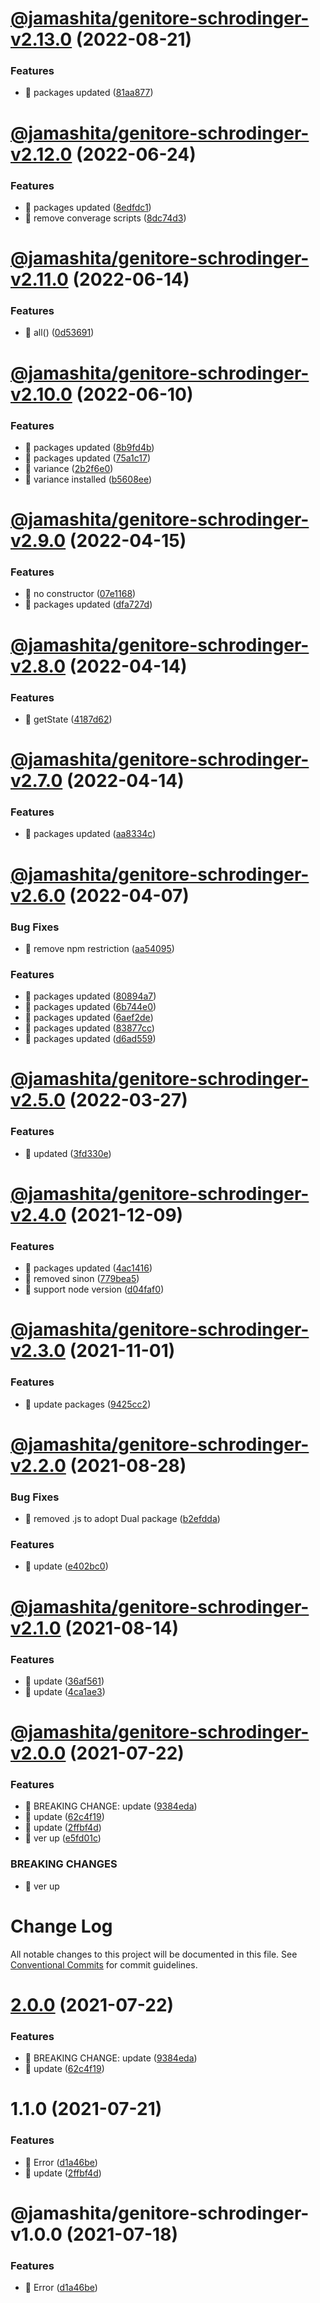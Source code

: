 # [@jamashita/genitore-schrodinger-v2.13.0](https://github.com/jamashita/genitore/compare/@jamashita/genitore-schrodinger-v2.12.0...@jamashita/genitore-schrodinger-v2.13.0) (2022-08-21)


### Features

* 🎸 packages updated ([81aa877](https://github.com/jamashita/genitore/commit/81aa8773a359bf0d2654a4304f38127274097bd0))

# [@jamashita/genitore-schrodinger-v2.12.0](https://github.com/jamashita/genitore/compare/@jamashita/genitore-schrodinger-v2.11.0...@jamashita/genitore-schrodinger-v2.12.0) (2022-06-24)


### Features

* 🎸 packages updated ([8edfdc1](https://github.com/jamashita/genitore/commit/8edfdc1bb35c9cb4ca0774f5a909168f01682e96))
* 🎸 remove converage scripts ([8dc74d3](https://github.com/jamashita/genitore/commit/8dc74d38c1df1903da66416e7e062ab98bc1b9bf))

# [@jamashita/genitore-schrodinger-v2.11.0](https://github.com/jamashita/genitore/compare/@jamashita/genitore-schrodinger-v2.10.0...@jamashita/genitore-schrodinger-v2.11.0) (2022-06-14)


### Features

* 🎸 all() ([0d53691](https://github.com/jamashita/genitore/commit/0d536916f44be7976c7fb4c68e4874cc38d5de05))

# [@jamashita/genitore-schrodinger-v2.10.0](https://github.com/jamashita/genitore/compare/@jamashita/genitore-schrodinger-v2.9.0...@jamashita/genitore-schrodinger-v2.10.0) (2022-06-10)


### Features

* 🎸 packages updated ([8b9fd4b](https://github.com/jamashita/genitore/commit/8b9fd4be9c42bb43af7c7fa699168ca708972938))
* 🎸 packages updated ([75a1c17](https://github.com/jamashita/genitore/commit/75a1c1714d2b0c021e7f4933586210801674b235))
* 🎸 variance ([2b2f6e0](https://github.com/jamashita/genitore/commit/2b2f6e0a84d492091d68517bb2791dfa90ada528))
* 🎸 variance installed ([b5608ee](https://github.com/jamashita/genitore/commit/b5608ee04eaf0b2b697c027d04a5bd6be2b4c776))

# [@jamashita/genitore-schrodinger-v2.9.0](https://github.com/jamashita/genitore/compare/@jamashita/genitore-schrodinger-v2.8.0...@jamashita/genitore-schrodinger-v2.9.0) (2022-04-15)


### Features

* 🎸 no constructor ([07e1168](https://github.com/jamashita/genitore/commit/07e1168c638fea3e5ed6d7e477bd351a6101a23f))
* 🎸 packages updated ([dfa727d](https://github.com/jamashita/genitore/commit/dfa727d8df515bfbafdb1248f131671f634247d5))

# [@jamashita/genitore-schrodinger-v2.8.0](https://github.com/jamashita/genitore/compare/@jamashita/genitore-schrodinger-v2.7.0...@jamashita/genitore-schrodinger-v2.8.0) (2022-04-14)


### Features

* 🎸 getState ([4187d62](https://github.com/jamashita/genitore/commit/4187d62bc5b123fd067a9d09cb7cb6ab81b611fe))

# [@jamashita/genitore-schrodinger-v2.7.0](https://github.com/jamashita/genitore/compare/@jamashita/genitore-schrodinger-v2.6.0...@jamashita/genitore-schrodinger-v2.7.0) (2022-04-14)


### Features

* 🎸 packages updated ([aa8334c](https://github.com/jamashita/genitore/commit/aa8334ccd2ef65e4d3f0a8514c4c30722dfe7830))

# [@jamashita/genitore-schrodinger-v2.6.0](https://github.com/jamashita/genitore/compare/@jamashita/genitore-schrodinger-v2.5.0...@jamashita/genitore-schrodinger-v2.6.0) (2022-04-07)


### Bug Fixes

* 🐛 remove npm restriction ([aa54095](https://github.com/jamashita/genitore/commit/aa5409569a323a336f1e06cf1b2b0cf1cf4c5066))


### Features

* 🎸 packages updated ([80894a7](https://github.com/jamashita/genitore/commit/80894a746e82816ed3d0c182a68abb809706256b))
* 🎸 packages updated ([6b744e0](https://github.com/jamashita/genitore/commit/6b744e07d18630ef67bd26a6e5696bf2addb79d1))
* 🎸 packages updated ([6aef2de](https://github.com/jamashita/genitore/commit/6aef2de861a27a81167300ba60fb4521ef90bb9a))
* 🎸 packages updated ([83877cc](https://github.com/jamashita/genitore/commit/83877cca257151d92a7f0e389ed6aa1f15c38aeb))
* 🎸 packages updated ([d6ad559](https://github.com/jamashita/genitore/commit/d6ad559368f1e9c6009a98247b922ced45d56512))

# [@jamashita/genitore-schrodinger-v2.5.0](https://github.com/jamashita/genitore/compare/@jamashita/genitore-schrodinger-v2.4.0...@jamashita/genitore-schrodinger-v2.5.0) (2022-03-27)


### Features

* 🎸 updated ([3fd330e](https://github.com/jamashita/genitore/commit/3fd330ecec287fb1409a3e775163d97c944cadad))

# [@jamashita/genitore-schrodinger-v2.4.0](https://github.com/jamashita/genitore/compare/@jamashita/genitore-schrodinger-v2.3.0...@jamashita/genitore-schrodinger-v2.4.0) (2021-12-09)


### Features

* 🎸 packages updated ([4ac1416](https://github.com/jamashita/genitore/commit/4ac1416e79a5cd28e1fd95ce3d127961621d3a07))
* 🎸 removed sinon ([779bea5](https://github.com/jamashita/genitore/commit/779bea5241f07269c4dc1bfdeb9c5f2210a15a04))
* 🎸 support node version ([d04faf0](https://github.com/jamashita/genitore/commit/d04faf013a1d4b90b366b7a7ad54e2c5a85e2648))

# [@jamashita/genitore-schrodinger-v2.3.0](https://github.com/jamashita/genitore/compare/@jamashita/genitore-schrodinger-v2.2.0...@jamashita/genitore-schrodinger-v2.3.0) (2021-11-01)

### Features

* 🎸 update packages ([9425cc2](https://github.com/jamashita/genitore/commit/9425cc2a053b89e12997f137c4d9df56bc2b942f))

# [@jamashita/genitore-schrodinger-v2.2.0](https://github.com/jamashita/genitore/compare/@jamashita/genitore-schrodinger-v2.1.0...@jamashita/genitore-schrodinger-v2.2.0) (2021-08-28)

### Bug Fixes

* 🐛 removed .js to adopt Dual
  package ([b2efdda](https://github.com/jamashita/genitore/commit/b2efdda920bab046b4106809967d7f189259708f))

### Features

* 🎸 update ([e402bc0](https://github.com/jamashita/genitore/commit/e402bc0f2b35cfc08429aad5cbd6b47da2cc9ffa))

# [@jamashita/genitore-schrodinger-v2.1.0](https://github.com/jamashita/genitore/compare/@jamashita/genitore-schrodinger-v2.0.0...@jamashita/genitore-schrodinger-v2.1.0) (2021-08-14)

### Features

* 🎸 update ([36af561](https://github.com/jamashita/genitore/commit/36af561275d544ea8a95b4323c12e3db4280e38f))
* 🎸 update ([4ca1ae3](https://github.com/jamashita/genitore/commit/4ca1ae39466aa10f522d346675bc02d835b7512c))

# [@jamashita/genitore-schrodinger-v2.0.0](https://github.com/jamashita/genitore/compare/@jamashita/genitore-schrodinger-v1.0.0...@jamashita/genitore-schrodinger-v2.0.0) (2021-07-22)

### Features

* 🎸 BREAKING CHANGE:
  update ([9384eda](https://github.com/jamashita/genitore/commit/9384eda97891171925b03e116cf288664781dada))
* 🎸 update ([62c4f19](https://github.com/jamashita/genitore/commit/62c4f19d09ab3f75a6d8be259302d4810243a0dc))
* 🎸 update ([2ffbf4d](https://github.com/jamashita/genitore/commit/2ffbf4d6163307db807d76939171b14692fa5490))
* 🎸 ver up ([e5fd01c](https://github.com/jamashita/genitore/commit/e5fd01c63115c63cc129eba5ad56c0c024a39fdf))

### BREAKING CHANGES

* 🧨 ver up

# Change Log

All notable changes to this project will be documented in this file.
See [Conventional Commits](https://conventionalcommits.org) for commit guidelines.

# [2.0.0](https://github.com/jamashita/genitore.git/packages/schrodinger/compare/@jamashita/genitore-schrodinger@1.1.0...@jamashita/genitore-schrodinger@2.0.0) (2021-07-22)

### Features

* 🎸 BREAKING CHANGE:
  update ([9384eda](https://github.com/jamashita/genitore.git/packages/schrodinger/commit/9384eda97891171925b03e116cf288664781dada))
* 🎸
  update ([62c4f19](https://github.com/jamashita/genitore.git/packages/schrodinger/commit/62c4f19d09ab3f75a6d8be259302d4810243a0dc))

# 1.1.0 (2021-07-21)

### Features

* 🎸
  Error ([d1a46be](https://github.com/jamashita/genitore.git/packages/schrodinger/commit/d1a46be45e5505997e0303cab7ce61ce464dc89b))
* 🎸
  update ([2ffbf4d](https://github.com/jamashita/genitore.git/packages/schrodinger/commit/2ffbf4d6163307db807d76939171b14692fa5490))

# @jamashita/genitore-schrodinger-v1.0.0 (2021-07-18)

### Features

* 🎸 Error ([d1a46be](https://github.com/jamashita/genitore/commit/d1a46be45e5505997e0303cab7ce61ce464dc89b))
